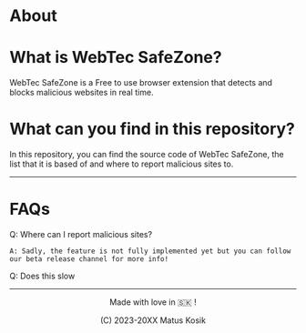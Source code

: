 # About
# What is WebTec SafeZone?
  WebTec SafeZone is a Free to use browser extension that detects and blocks malicious websites in real time. 
# What can you find in this repository?
  In this repository, you can find the source code of WebTec SafeZone, the list that it is based of and where to report malicious sites to.
  ***
# FAQs
  Q: Where can I report malicious sites?
    
    A: Sadly, the feature is not fully implemented yet but you can follow our beta release channel for more info!

  Q: Does this slow 
***
  <p align="center"> Made with love in 🇸🇰 !
  
  <p align="center"> (C) 2023-20XX Matus Kosik

